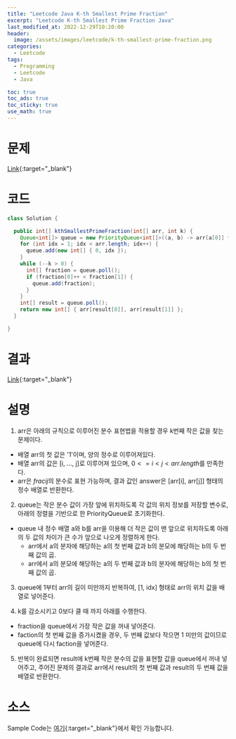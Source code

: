 ```yaml
---
title: "Leetcode Java K-th Smallest Prime Fraction"
excerpt: "Leetcode K-th Smallest Prime Fraction Java"
last_modified_at: 2022-12-29T10:20:00
header:
  image: /assets/images/leetcode/k-th-smallest-prime-fraction.png
categories:
  - Leetcode
tags:
  - Programming
  - Leetcode
  - Java

toc: true
toc_ads: true
toc_sticky: true
use_math: true
---
```

# 문제
[Link](https://leetcode.com/problems/k-th-smallest-prime-fraction){:target="_blank"}

# 코드
```java
class Solution {

  public int[] kthSmallestPrimeFraction(int[] arr, int k) {
    Queue<int[]> queue = new PriorityQueue<int[]>((a, b) -> arr[a[0]] * arr[b[1]] - arr[a[1]] * arr[b[0]]);
    for (int idx = 1; idx < arr.length; idx++) {
      queue.add(new int[] { 0, idx });
    }
    while (--k > 0) {
      int[] fraction = queue.poll();
      if (fraction[0]++ < fraction[1]) {
        queue.add(fraction);
      }
    }
    int[] result = queue.poll();
    return new int[] { arr[result[0]], arr[result[1]] };
  }

}
```

# 결과
[Link](https://leetcode.com/problems/k-th-smallest-prime-fraction/submissions/867224667/){:target="_blank"}

# 설명
1. arr은 아래의 규칙으로 이루어진 분수 표현법을 적용할 경우 k번째 작은 값을 찾는 문제이다.
- 배열 arr의 첫 값은 '1'이며, 양의 정수로 이루어져있다.
- 배열 arr의 값은 [i, ..., j]로 이루어져 있으며, $0 <= i < j < arr.length$를 만족한다.
- arr은 $frac{i}{j}$의 분수로 표현 가능하며, 결과 값인 answer은 [arr[i], arr[j]] 형태의 정수 배열로 반환한다.

2. queue는 작은 분수 값이 가장 앞에 위치하도록 각 값의 위치 정보를 저장할 변수로, 아래의 정렬을 기반으로 한 PriorityQueue로 초기화한다.
- queue 내 정수 배열 a와 b를 arr을 이용해 더 작은 값이 맨 앞으로 위치하도록 아래의 두 값의 차이가 큰 수가 앞으로 나오게 정렬하게 한다.
  - arr에서 a의 분자에 해당하는 a의 첫 번째 값과 b의 분모에 해당하는 b의 두 번째 값의 곱.
  - arr에서 a의 분모에 해당하는 a의 두 번째 값과 b의 분자에 해당하는 b의 첫 번째 값의 곱.

3. queue에 1부터 arr의 길이 미만까지 반복하여, [1, idx] 형태로 arr의 위치 값을 배열로 넣어준다.

4. k를 감소시키고 0보다 클 때 까지 아래를 수행한다.
- fraction을 queue에서 가장 작은 값을 꺼내 넣어준다.
- faction의 첫 번째 값을 증가시켰을 경우, 두 번째 값보다 작으면 1 미만의 값이므로 queue에 다시 faction을 넣어준다.

5. 반복이 완료되면 result에 k번째 작은 분수의 값을 표현할 값을 queue에서 꺼내 넣어주고, 주어진 문제의 결과로 arr에서 result의 첫 번째 값과 result의 두 번째 값을 배열로 반환한다.

# 소스
Sample Code는 [여기](https://github.com/GracefulSoul/leetcode/blob/master/src/main/java/gracefulsoul/problems/KthSmallestPrimeFraction.java){:target="_blank"}에서 확인 가능합니다.